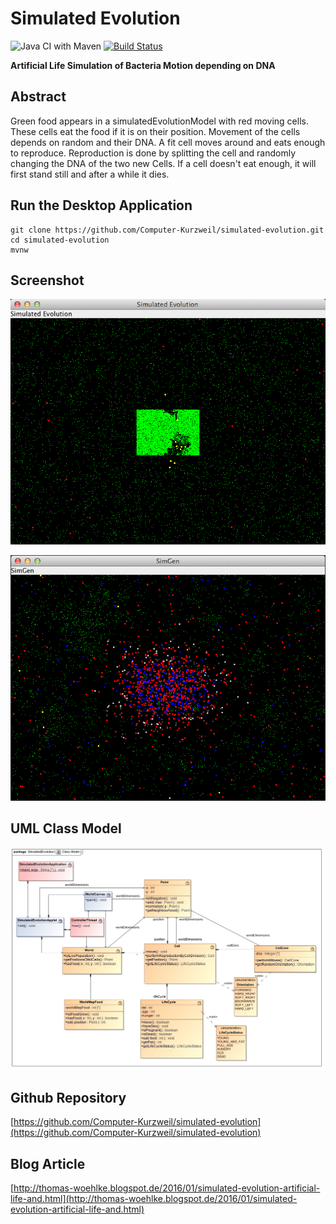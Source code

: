 # Simulated Evolution


![Java CI with Maven](https://github.com/Computer-Kurzweil/simulated-evolution/workflows/Java%20CI%20with%20Maven/badge.svg)
[![Build Status](https://travis-ci.com/Computer-Kurzweil/diffusion-limited-aggregation.svg?branch=master)](https://travis-ci.com/Computer-Kurzweil/diffusion-limited-aggregation)

**Artificial Life Simulation of Bacteria Motion depending on DNA**

## Abstract

Green food appears in a simulatedEvolutionModel with red moving cells. These cells eat the food if it is on their position.
Movement of the cells depends on random and their DNA. A fit cell moves around and eats enough to reproduce.
Reproduction is done by splitting the cell and randomly changing the DNA of the two new Cells.
If a cell doesn't eat enough, it will first stand still and after a while it dies.


## Run the Desktop Application

```
git clone https://github.com/Computer-Kurzweil/simulated-evolution.git
cd simulated-evolution
mvnw
```

## Screenshot

![Early Screen](src/main/resources/img/screen1.png)

![Later Screen](src/main/resources/img/screen2.png)


## UML Class Model
![UML Class Model](src/main/resources/img/Class_Model.jpg)


## Github Repository
[https://github.com/Computer-Kurzweil/simulated-evolution](https://github.com/Computer-Kurzweil/simulated-evolution)

## Blog Article
[http://thomas-woehlke.blogspot.de/2016/01/simulated-evolution-artificial-life-and.html](http://thomas-woehlke.blogspot.de/2016/01/simulated-evolution-artificial-life-and.html)
